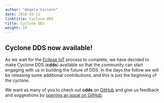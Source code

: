 ```yaml
---
author: "Angelo Corsaro"
date: 2018-03-12
linktitle: Cyclone DDS
title: Cyclone DDS
weight: 10
---
```



## Cyclone DDS now available!

As we wait for the [Eclipse IoT](https://projects.eclipse.org/proposals/eclipse-cyclone-dds) process to complete, we have decided to
make Cyclone DDS (**cdds**) available so that the community can start engaging with us in building the future of DDS.
In the days the follow we will be releasing some additional contributions, and this is just the beginning of the *cyclone*.

We want as many of you to check out **cdds** on [GitHub](https://github.com/atolab/cdds) and give us feedback and suggestions by [opening an issue on GitHub](https://github.com/atolab/cdds).
